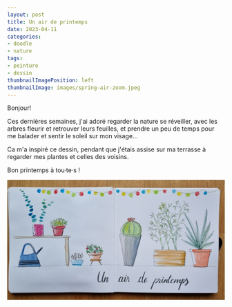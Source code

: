 ```yaml
---
layout: post
title: Un air de printemps
date: 2023-04-11
categories: 
- doodle
- nature
tags: 
- peinture
- dessin
thumbnailImagePosition: left
thumbnailImage: images/spring-air-zoom.jpeg
---
```


Bonjour!

Ces dernières semaines, j'ai adoré regarder la nature se réveiller, avec les arbres fleurir et retrouver leurs feuilles, et prendre un peu de temps pour me balader et sentir le soleil sur mon visage...

Ca m'a inspiré ce dessin, pendant que j'étais assise sur ma terrasse à regarder mes plantes et celles des voisins.

Bon printemps à tou·te·s !

![un-air-de-printemps](/images/spring_air.jpeg)



